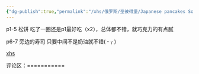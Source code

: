```yaml
---
{"dg-publish":true,"permalink":"/xhs/俄罗斯/圣彼得堡/Japanese pancakes Souffle2_咖喱咧美食城/","tags":["rednote","圣彼得堡"],"updated":"2025-03-20T22:46:14.444+08:00"}
---
```


 

p1-5 松饼 吃了一圈还是p1最好吃（x2），总体都不错，就巧克力的有点腻
	
p6-7 旁边的寿司 只要中间不是奶油就不错( ᵕ ᵕ̩̩ )

[xhs](https://www.xiaohongshu.com/explore/63d03038000000001f024d9a?xsec_token=ABt8K5Kr5csT2H1Qi_xWBkk3T_NWY25tWr73ijnHE9Zxk=&xsec_source=pc_user)

评论区：===========